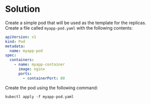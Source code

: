 # Solution

Create a simple pod that will be used as the template for the replicas. Create a file called `myapp-pod.yaml` with the following contents:

```yaml
apiVersion: v1
kind: Pod
metadata:
  name: myapp-pod
spec:
  containers:
    - name: myapp-container
      image: nginx
      ports:
        - containerPort: 80
```

Create the pod using the following command:

```shell
kubectl apply -f myapp-pod.yaml
```
